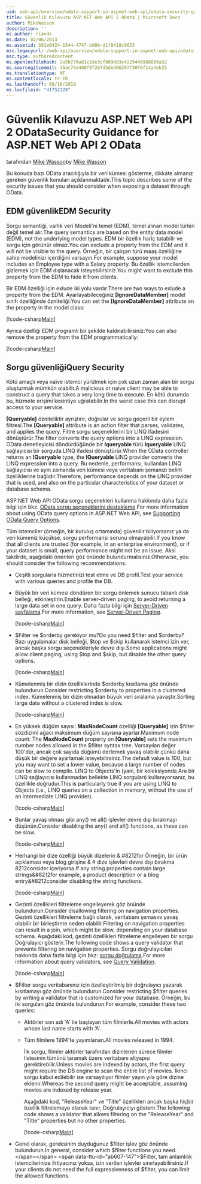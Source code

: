 ```yaml
---
uid: web-api/overview/odata-support-in-aspnet-web-api/odata-security-guidance
title: Güvenlik Kılavuzu ASP.NET Web API 2 OData | Microsoft Docs
author: MikeWasson
description: ''
ms.author: riande
ms.date: 02/06/2013
ms.assetid: b91e6424-1544-4747-bd0b-d1f8418c9653
msc.legacyurl: /web-api/overview/odata-support-in-aspnet-web-api/odata-security-guidance
msc.type: authoredcontent
ms.openlocfilehash: 2a5b776a81cb3e3cf809dd3c4229448988086a32
ms.sourcegitcommit: 45ac74e400f9f2b7dbded66297730f6f14a4eb25
ms.translationtype: MT
ms.contentlocale: tr-TR
ms.lasthandoff: 08/16/2018
ms.locfileid: "41752128"
---
```

<a name="security-guidance-for-aspnet-web-api-2-odata"></a><span data-ttu-id="ab607-102">Güvenlik Kılavuzu ASP.NET Web API 2 OData</span><span class="sxs-lookup"><span data-stu-id="ab607-102">Security Guidance for ASP.NET Web API 2 OData</span></span>
====================
<span data-ttu-id="ab607-103">tarafından [Mike Wasson](https://github.com/MikeWasson)</span><span class="sxs-lookup"><span data-stu-id="ab607-103">by [Mike Wasson](https://github.com/MikeWasson)</span></span>

<span data-ttu-id="ab607-104">Bu konuda bazı OData aracılığıyla bir veri kümesi gösterme, dikkate almanız gereken güvenlik konuları açıklanmaktadır.</span><span class="sxs-lookup"><span data-stu-id="ab607-104">This topic describes some of the security issues that you should consider when exposing a dataset through OData.</span></span>

## <a name="edm-security"></a><span data-ttu-id="ab607-105">EDM güvenlik</span><span class="sxs-lookup"><span data-stu-id="ab607-105">EDM Security</span></span>

<span data-ttu-id="ab607-106">Sorgu semantiği, varlık veri Modeli'ni temel (EDM), temel alınan model türleri değil temel alır.</span><span class="sxs-lookup"><span data-stu-id="ab607-106">The query semantics are based on the entity data model (EDM), not the underlying model types.</span></span> <span data-ttu-id="ab607-107">EDM bir özellik hariç tutabilir ve sorgu için görünür olmaz.</span><span class="sxs-lookup"><span data-stu-id="ab607-107">You can exclude a property from the EDM and it will not be visible to the query.</span></span> <span data-ttu-id="ab607-108">Örneğin, bir çalışan türü maaş özelliğine sahip modelinizi içerdiğini varsayın.</span><span class="sxs-lookup"><span data-stu-id="ab607-108">For example, suppose your model includes an Employee type with a Salary property.</span></span> <span data-ttu-id="ab607-109">Bu özellik istemcilerden gizlemek için EDM dışlanacak isteyebilirsiniz.</span><span class="sxs-lookup"><span data-stu-id="ab607-109">You might want to exclude this property from the EDM to hide it from clients.</span></span>

<span data-ttu-id="ab607-110">Bir EDM özelliği için exlude iki yolu vardır.</span><span class="sxs-lookup"><span data-stu-id="ab607-110">There are two ways to exlude a property from the EDM.</span></span> <span data-ttu-id="ab607-111">Ayarlayabileceğiniz **[IgnoreDataMember]** model sınıfı özelliğinde özniteliği:</span><span class="sxs-lookup"><span data-stu-id="ab607-111">You can set the **[IgnoreDataMember]** attribute on the property in the model class:</span></span>

[!code-csharp[Main](odata-security-guidance/samples/sample1.cs)]

<span data-ttu-id="ab607-112">Ayrıca özelliği EDM programlı bir şekilde kaldırabilirsiniz:</span><span class="sxs-lookup"><span data-stu-id="ab607-112">You can also remove the property from the EDM programmatically:</span></span>

[!code-csharp[Main](odata-security-guidance/samples/sample2.cs)]

## <a name="query-security"></a><span data-ttu-id="ab607-113">Sorgu güvenliği</span><span class="sxs-lookup"><span data-stu-id="ab607-113">Query Security</span></span>

<span data-ttu-id="ab607-114">Kötü amaçlı veya naïve istemci yürütmek için çok uzun zaman alan bir sorgu oluşturmak mümkün olabilir.</span><span class="sxs-lookup"><span data-stu-id="ab607-114">A malicious or naive client may be able to construct a query that takes a very long time to execute.</span></span> <span data-ttu-id="ab607-115">En kötü durumda bu, hizmete erişimi kesintiye uğratabilir.</span><span class="sxs-lookup"><span data-stu-id="ab607-115">In the worst case this can disrupt access to your service.</span></span>

<span data-ttu-id="ab607-116">**[Queryable]** özniteliktir ayrıştırır, doğrular ve sorgu geçerli bir eylem filtresi.</span><span class="sxs-lookup"><span data-stu-id="ab607-116">The **[Queryable]** attribute is an action filter that parses, validates, and applies the query.</span></span> <span data-ttu-id="ab607-117">Filtre sorgu seçeneklerini bir LINQ ifadesini dönüştürür.</span><span class="sxs-lookup"><span data-stu-id="ab607-117">The filter converts the query options into a LINQ expression.</span></span> <span data-ttu-id="ab607-118">OData denetleyicisi döndürdüğünde bir **Iqueryable** türü **Iqueryable** LINQ sağlayıcısı bir sorguda LINQ ifadesi dönüştürür.</span><span class="sxs-lookup"><span data-stu-id="ab607-118">When the OData controller returns an **IQueryable** type, the **IQueryable** LINQ provider converts the LINQ expression into a query.</span></span> <span data-ttu-id="ab607-119">Bu nedenle, performansı, kullanılan LINQ sağlayıcısı ve aynı zamanda veri kümesi veya veritabanı şemanızı belirli özelliklerine bağlıdır.</span><span class="sxs-lookup"><span data-stu-id="ab607-119">Therefore, performance depends on the LINQ provider that is used, and also on the particular characteristics of your dataset or database schema.</span></span>

<span data-ttu-id="ab607-120">ASP.NET Web API OData sorgu seçenekleri kullanma hakkında daha fazla bilgi için bkz. [OData sorgu seçeneklerini destekleme](supporting-odata-query-options.md).</span><span class="sxs-lookup"><span data-stu-id="ab607-120">For more information about using OData query options in ASP.NET Web API, see [Supporting OData Query Options](supporting-odata-query-options.md).</span></span>

<span data-ttu-id="ab607-121">Tüm istemciler (örneğin, bir kuruluş ortamında) güvenilir biliyorsanız ya da veri kümeniz küçükse, sorgu performansı sorunu olmayabilir.</span><span class="sxs-lookup"><span data-stu-id="ab607-121">If you know that all clients are trusted (for example, in an enterprise environment), or if your dataset is small, query performance might not be an issue.</span></span> <span data-ttu-id="ab607-122">Aksi takdirde, aşağıdaki önerileri göz önünde bulundurmalısınız.</span><span class="sxs-lookup"><span data-stu-id="ab607-122">Otherwise, you should consider the following recommendations.</span></span>

- <span data-ttu-id="ab607-123">Çeşitli sorgularla hizmetinizi test etme ve DB profil.</span><span class="sxs-lookup"><span data-stu-id="ab607-123">Test your service with various queries and profile the DB.</span></span>
- <span data-ttu-id="ab607-124">Büyük bir veri kümesi döndüren bir sorgu önlemek sunucu tabanlı disk belleği, etkinleştirin.</span><span class="sxs-lookup"><span data-stu-id="ab607-124">Enable server-driven paging, to avoid returning a large data set in one query.</span></span> <span data-ttu-id="ab607-125">Daha fazla bilgi için [Server-Driven sayfalama](supporting-odata-query-options.md#server-paging).</span><span class="sxs-lookup"><span data-stu-id="ab607-125">For more information, see [Server-Driven Paging](supporting-odata-query-options.md#server-paging).</span></span> 

    [!code-csharp[Main](odata-security-guidance/samples/sample3.cs)]
- <span data-ttu-id="ab607-126">$Filter ve $orderby gerekiyor mu?</span><span class="sxs-lookup"><span data-stu-id="ab607-126">Do you need $filter and $orderby?</span></span> <span data-ttu-id="ab607-127">Bazı uygulamalar disk belleği, $top ve $skip kullanarak istemci izin ver, ancak başka sorgu seçenekleriyle devre dışı.</span><span class="sxs-lookup"><span data-stu-id="ab607-127">Some applications might allow client paging, using $top and $skip, but disable the other query options.</span></span> 

    [!code-csharp[Main](odata-security-guidance/samples/sample4.cs)]
- <span data-ttu-id="ab607-128">Kümelenmiş bir dizin özelliklerinde $orderby kısıtlama göz önünde bulundurun.</span><span class="sxs-lookup"><span data-stu-id="ab607-128">Consider restricting $orderby to properties in a clustered index.</span></span> <span data-ttu-id="ab607-129">Kümelenmiş bir dizin olmadan büyük veri sıralama yavaştır.</span><span class="sxs-lookup"><span data-stu-id="ab607-129">Sorting large data without a clustered index is slow.</span></span> 

    [!code-csharp[Main](odata-security-guidance/samples/sample5.cs)]
- <span data-ttu-id="ab607-130">En yüksek düğüm sayısı: **MaxNodeCount** özelliği **[Queryable]** izin $filter sözdizimi ağacı maksimum düğüm sayısına ayarlar.</span><span class="sxs-lookup"><span data-stu-id="ab607-130">Maximum node count: The **MaxNodeCount** property on **[Queryable]** sets the maximum number nodes allowed in the $filter syntax tree.</span></span> <span data-ttu-id="ab607-131">Varsayılan değer 100'dür, ancak çok sayıda düğümü derlemek yavaş olabilir çünkü daha düşük bir değere ayarlamak isteyebilirsiniz.</span><span class="sxs-lookup"><span data-stu-id="ab607-131">The default value is 100, but you may want to set a lower value, because a large number of nodes can be slow to compile.</span></span> <span data-ttu-id="ab607-132">LINQ to Objects'in (yani, bir koleksiyonda Ara bir LINQ sağlayıcısı kullanmadan bellekte LINQ sorguları) kullanıyorsanız, bu özellikle doğrudur.</span><span class="sxs-lookup"><span data-stu-id="ab607-132">This is particularly true if you are using LINQ to Objects (i.e., LINQ queries on a collection in memory, without the use of an intermediate LINQ provider).</span></span> 

    [!code-csharp[Main](odata-security-guidance/samples/sample6.cs)]
- <span data-ttu-id="ab607-133">Bunlar yavaş olması gibi any() ve all() işlevler devre dışı bırakmayı düşünün.</span><span class="sxs-lookup"><span data-stu-id="ab607-133">Consider disabling the any() and all() functions, as these can be slow.</span></span> 

    [!code-csharp[Main](odata-security-guidance/samples/sample7.cs)]
- <span data-ttu-id="ab607-134">Herhangi bir dize özelliği büyük dizelerin & #8212for Örneğin, bir ürün açıklaması veya blog girişine & # dize işlevleri devre dışı bırakma 8212consider içeriyorsa.</span><span class="sxs-lookup"><span data-stu-id="ab607-134">If any string properties contain large strings&#8212for example, a product description or a blog entry&#8212consider disabling the string functions.</span></span> 

    [!code-csharp[Main](odata-security-guidance/samples/sample8.cs)]
- <span data-ttu-id="ab607-135">Gezinti özellikleri filtreleme engelleyerek göz önünde bulundurun.</span><span class="sxs-lookup"><span data-stu-id="ab607-135">Consider disallowing filtering on navigation properties.</span></span> <span data-ttu-id="ab607-136">Gezinti özellikleri filtreleme bağlı olarak, veritabanı şemasını yavaş olabilir bir birleştirme neden olabilir.</span><span class="sxs-lookup"><span data-stu-id="ab607-136">Filtering on navigation properties can result in a join, which might be slow, depending on your database schema.</span></span> <span data-ttu-id="ab607-137">Aşağıdaki kod, gezinti özellikleri filtreleme engelleyen bir sorgu Doğrulayıcı gösterir.</span><span class="sxs-lookup"><span data-stu-id="ab607-137">The following code shows a query validator that prevents filtering on navigation properties.</span></span> <span data-ttu-id="ab607-138">Sorgu doğrulayıcıları hakkında daha fazla bilgi için bkz: [sorgu doğrulama](supporting-odata-query-options.md#query-validation).</span><span class="sxs-lookup"><span data-stu-id="ab607-138">For more information about query validators, see [Query Validation](supporting-odata-query-options.md#query-validation).</span></span> 

    [!code-csharp[Main](odata-security-guidance/samples/sample9.cs)]
- <span data-ttu-id="ab607-139">$Filter sorgu veritabanınız için özelleştirilmiş bir doğrulayıcı yazarak kısıtlamayı göz önünde bulundurun.</span><span class="sxs-lookup"><span data-stu-id="ab607-139">Consider restricting $filter queries by writing a validator that is customized for your database.</span></span> <span data-ttu-id="ab607-140">Örneğin, bu iki sorguları göz önünde bulundurun:</span><span class="sxs-lookup"><span data-stu-id="ab607-140">For example, consider these two queries:</span></span> 

  - <span data-ttu-id="ab607-141">Aktörler son adı 'A' ile başlayan tüm filmlerle.</span><span class="sxs-lookup"><span data-stu-id="ab607-141">All movies with actors whose last name starts with ‘A'.</span></span>
  - <span data-ttu-id="ab607-142">Tüm filmlere 1994'te yayımlanan.</span><span class="sxs-lookup"><span data-stu-id="ab607-142">All movies released in 1994.</span></span>

    <span data-ttu-id="ab607-143">İlk sorgu, filmler aktörler tarafından dizinlenen sürece filmler listesinin tümünü taramak üzere veritabanı altyapısı gerektirebilir.</span><span class="sxs-lookup"><span data-stu-id="ab607-143">Unless movies are indexed by actors, the first query might require the DB engine to scan the entire list of movies.</span></span> <span data-ttu-id="ab607-144">İkinci sorgu kabul edilebilir ise varsayılıyor filmler yayın yıla göre dizine eklenir.</span><span class="sxs-lookup"><span data-stu-id="ab607-144">Whereas the second query might be acceptable, assuming movies are indexed by release year.</span></span>

    <span data-ttu-id="ab607-145">Aşağıdaki kod, "ReleaseYear" ve "Title" özellikleri ancak başka hiçbir özellik filtrelemeye olanak tanır, Doğrulayıcıyı gösterir.</span><span class="sxs-lookup"><span data-stu-id="ab607-145">The following code shows a validator that allows filtering on the "ReleaseYear" and "Title" properties but no other properties.</span></span>

    [!code-csharp[Main](odata-security-guidance/samples/sample10.cs)]
- <span data-ttu-id="ab607-146">Genel olarak, gereksinim duyduğunuz $filter işlev göz önünde bulundurun.</span><span class="sxs-lookup"><span data-stu-id="ab607-146">In general, consider which $filter functions you need.</span></span> <span data-ttu-id="ab607-147">$Filter, tam anlamlılık istemcilerinize ihtiyacınız yoksa, izin verilen işlevler sınırlayabilirsiniz.</span><span class="sxs-lookup"><span data-stu-id="ab607-147">If your clients do not need the full expressiveness of $filter, you can limit the allowed functions.</span></span>

